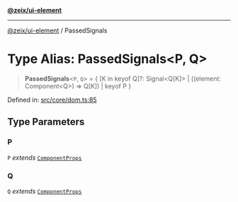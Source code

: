 [**@zeix/ui-element**](../README.md)

***

[@zeix/ui-element](../globals.md) / PassedSignals

# Type Alias: PassedSignals\<P, Q\>

> **PassedSignals**\<`P`, `Q`\> = \{ \[K in keyof Q\]?: Signal\<Q\[K\]\> \| ((element: Component\<Q\>) =\> Q\[K\]) \| keyof P \}

Defined in: [src/core/dom.ts:85](https://github.com/zeixcom/ui-element/blob/ca211b4b90c507d609f4e96effa3624e9208d00e/src/core/dom.ts#L85)

## Type Parameters

### P

`P` *extends* [`ComponentProps`](ComponentProps.md)

### Q

`Q` *extends* [`ComponentProps`](ComponentProps.md)

